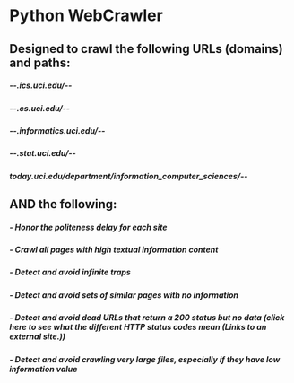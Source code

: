 # Python WebCrawler
## Designed to crawl the following URLs (domains) and paths:
##### --.ics.uci.edu/--
##### --.cs.uci.edu/--
##### --.informatics.uci.edu/--
##### --.stat.uci.edu/--
##### today.uci.edu/department/information_computer_sciences/--
## AND the following:
##### - Honor the politeness delay for each site
##### - Crawl all pages with high textual information content
##### - Detect and avoid infinite traps
##### - Detect and avoid sets of similar pages with no information
##### - Detect and avoid dead URLs that return a 200 status but no data (click here to see what the different HTTP status codes mean (Links to an external site.))
##### - Detect and avoid crawling very large files, especially if they have low information value
